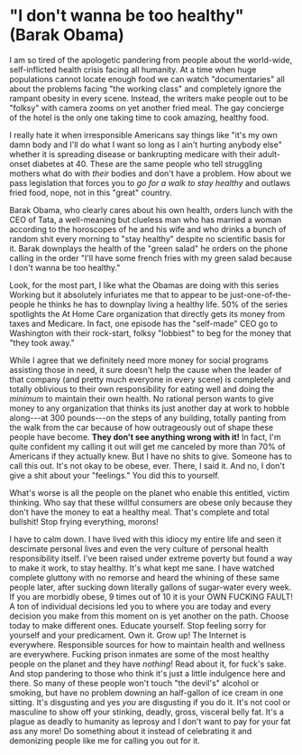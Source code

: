 # "I don't wanna be too healthy" (Barak Obama)

I am so tired of the apologetic pandering from people about the world-wide, self-inflicted health crisis facing all humanity. At a time when huge populations cannot locate enough food we can watch "documentaries" all about the problems facing "the working class" and completely ignore the rampant obesity in every scene. Instead, the writers make people out to be "folksy" with camera zooms on yet another fried meal. The gay concierge of the hotel is the only one taking time to cook amazing, healthy food.

I really hate it when irresponsible Americans say things like "it's my own damn body and I'll do what I want so long as I ain't hurting anybody else" whether it is spreading disease or bankrupting medicare with their adult-onset diabetes at 40. These are the same people who tell struggling mothers what do with *their* bodies and don't have a problem. How about we pass legislation that forces you to *go for a walk to stay healthy* and outlaws fried food, nope, not in this "great" country.

Barak Obama, who clearly cares about his own health, orders lunch with the CEO of Tata, a well-meaning but clueless man who has married a woman according to the horoscopes of he and his wife and who drinks a bunch of random shit every morning to "stay healthy" despite no scientific basis for it. Barak downplays the health of the "green salad" he orders  on the phone calling in the order "I'll have some french fries with my green salad because I don't wanna be too healthy."

Look, for the most part, I like what the Obamas are doing with this series Working but it absolutely infuriates me that to appear to be just-one-of-the-people he thinks he has to downplay living a healthy life. 50% of the series spotlights the At Home Care organization that directly gets its money from taxes and Medicare. In fact, one episode has the "self-made" CEO go to Washington with their rock-start, folksy "lobbiest" to beg for the money that "they took away."

While I agree that we definitely need more money for social programs assisting those in need, it sure doesn't help the cause when the leader of that company (and pretty much everyone in every scene) is completely and totally oblivious to their own responsibility for eating well and doing the *minimum* to maintain their own health. No rational person wants to give money to any organization that thinks its just another day at work to hobble along---at 300 pounds---on the steps of any building, totally panting from the walk from the car because of how outrageously out of shape these people have become. **They don't see anything wrong with it!** In fact, I'm quite confident my calling it out will get me canceled by more than 70% of Americans if they actually knew. But I have no shits to give. Someone has to call this out. It's not okay to be obese, ever. There, I said it. And no, I don't give a shit about your "feelings." You did this to yourself.

What's worse is all the people on the planet who enable this entitled, victim thinking. Who say that these willful consumers are obese only because they don't have the money to eat a healthy meal. That's complete and total bullshit! Stop frying everything, morons!

I have to calm down. I have lived with this idiocy my entire life and seen it descimate personal lives and even the very culture of personal health responsibility itself. I've been raised under extreme poverty but found a way to make it work, to stay healthy. It's what kept me sane. I have watched complete gluttony with no remorse and heard the whining of these same people later, after sucking down literally gallons of sugar-water every week. If you are morbidly obese, 9 times out of 10 it is your OWN FUCKING FAULT! A ton of individual decisions led you to where you are today and every decision you make from this moment on is yet another on the path. Choose today to make different ones. Educate yourself. Stop feeling sorry for yourself and your predicament. Own it. Grow up! The Internet is everywhere. Responsible sources for how to maintain health and wellness are everywhere. Fucking prison inmates are some of the most healthy people on the planet and they have *nothing*! Read about it, for fuck's sake. And stop pandering to those who think it's just a little indulgence here and there. So many of these people won't touch "the devil's" alcohol or smoking, but have no problem downing an half-gallon of ice cream in one sitting. It's disgusting and yes *you* are disgusting if you do it. It's not cool or masculine to show off your stinking, deadly, gross, visceral belly fat. It's a plague as deadly to humanity as leprosy and I don't want to pay for your fat ass any more! Do something about it instead of celebrating it and demonizing people like me for calling you out for it.
